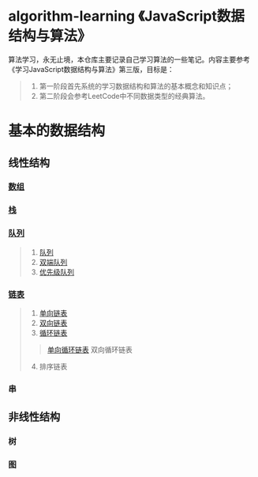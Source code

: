 # algorithm-learning 《JavaScript数据结构与算法》
算法学习，永无止境，本仓库主要记录自己学习算法的一些笔记。内容主要参考《学习JavaScript数据结构与算法》第三版，目标是：
 > 1. 第一阶段首先系统的学习数据结构和算法的基本概念和知识点；
 > 2. 第二阶段会参考LeetCode中不同数据类型的经典算法。
# 基本的数据结构
## 线性结构
### [数组](https://github.com/HolinWang/algorithm-learning/blob/main/Array/README.md)
### [栈](https://github.com/HolinWang/algorithm-learning/tree/main/Stack/README.md)
### [队列](https://github.com/HolinWang/algorithm-learning/tree/main/Queue/README.md)
> 1. [队列](https://github.com/HolinWang/algorithm-learning/tree/main/Queue/README.md)
> 2. [双端队列](https://github.com/HolinWang/algorithm-learning/blob/main/Queue/DoubleEndedQueue/README.md)
> 3. [优先级队列](https://github.com/HolinWang/algorithm-learning/tree/main/Queue/PriorityQueue#readme)
### [链表](https://github.com/HolinWang/algorithm-learning/tree/main/LinkedList/LinkedList/README.md)
> 1. [单向链表](https://github.com/HolinWang/algorithm-learning/tree/main/LinkedList/LinkedList/README.md)
> 2. [双向链表](https://github.com/HolinWang/algorithm-learning/blob/main/LinkedList/DoublyLinkedList/README.md)
> 3. [循环链表](https://github.com/HolinWang/algorithm-learning/blob/main/LinkedList/LoopLinkedList/README.md)
> >[单向循环链表](https://github.com/HolinWang/algorithm-learning/blob/main/LinkedList/LoopLinkedList/README.md)
> >双向循环链表
> 4. 排序链表
### 串
## 非线性结构
### 树
### 图

